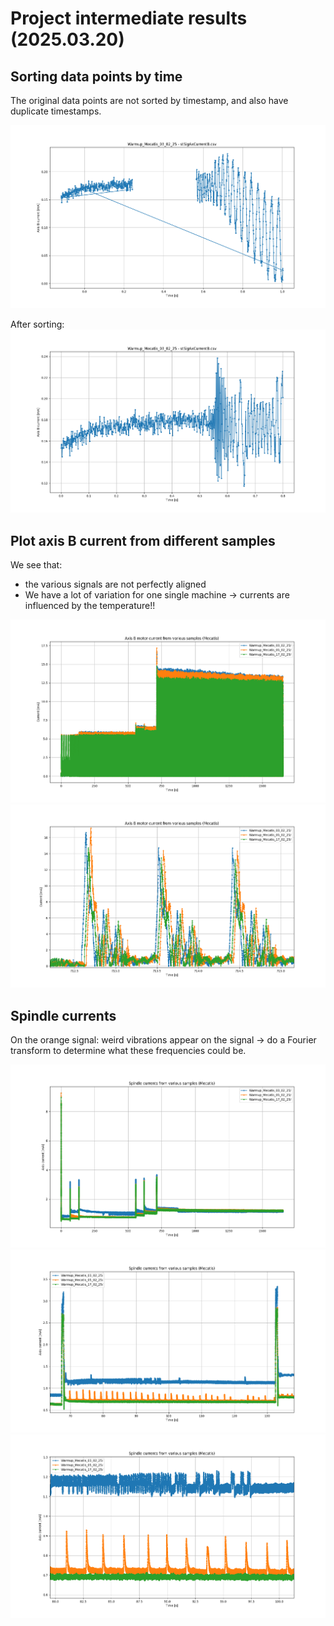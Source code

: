 # Project intermediate results (2025.03.20)

## Sorting data points by time

The original data points are not sorted by timestamp, and also have duplicate timestamps.

![./data-not-sorted.png](./data-not-sorted.png)

After sorting:
![./sort-by-time.png](./sort-by-time.png)

## Plot axis B current from different samples

We see that:

- the various signals are not perfectly aligned
- We have a lot of variation for one single machine -> currents are influenced by the temperature!!

![./axisB-currents-mecatis.png](./axisB-currents-mecatis.png)
![./axisB-currents-mecatis-zoom.png](./axisB-currents-mecatis-zoom.png)

## Spindle currents

On the orange signal: weird vibrations appear on the signal -> do a Fourier transform to determine what these frequencies could be.

![./spindle-currents-mecatis.png](./spindle-currents-mecatis.png)
![./spindle-currents-mecatis-zoom.png](./spindle-currents-mecatis-zoom.png)
![./spindle-currents-mecatis-zoom2.png](./spindle-currents-mecatis-zoom2.png)
